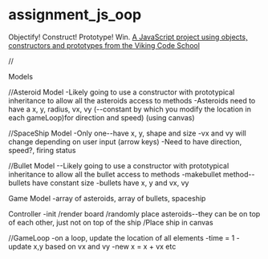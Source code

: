 # assignment_js_oop
Objectify! Construct! Prototype!  Win.
[A JavaScript project using objects, constructors and prototypes from the Viking Code School](http://www.vikingcodeschool.com)


//

Models

//Asteroid Model
  -Likely going to use a constructor with prototypical inheritance to allow all the asteroids access to methods
  -Asteroids need to have a x, y, radius, vx, vy (--constant by which you modify the location in each gameLoop)for direction and speed) (using canvas)

//SpaceShip Model
  -Only one--have x, y, shape and size
    -vx and vy will change depending on user input (arrow keys)
  -Need to have direction, speed?, firing status

//Bullet Model
--Likely going to use a constructor with prototypical inheritance to allow all the bullet access to methods
-makebullet method--bullets have constant size
-bullets have x, y and vx, vy

Game Model
-array of asteroids, array of bullets, spaceship

Controller
-init
/render board
/randomly place asteroids--they can be on top of each other, just not on top of the ship
/Place ship in canvas

//GameLoop
-on a loop, update the location of all elements
-time = 1
  -update x,y based on vx and vy
  -new x = x + vx etc
